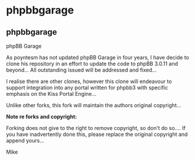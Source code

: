phpbbgarage
===========  
phpbbgarage
-----------

phpBB Garage

As poyntesm has not updated phpBB Garage in four years, I have decide to clone his repository in an effort to update the code to phpBB 3.0.11 and beyond...
All outstanding issued will be addressed and fixed...

I realise there are other clones, however this clone will endeavour to support integration into any portal written for phpbb3 with specific emphasis on the Kiss Portal Engine...


Unlike other forks, this fork will maintain the authors original copyright...


**Note re forks and copyright:**  

Forking does not give to the right to remove copyright, so don't do so....
If you have inadvertently done this, please replace the original copyright and append yours...

Mike
